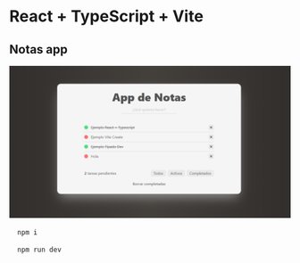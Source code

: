 # React + TypeScript + Vite 

## Notas app

<img src="./README/todo.png"></img>

```js
  npm i
```

```js
  npm run dev
```
